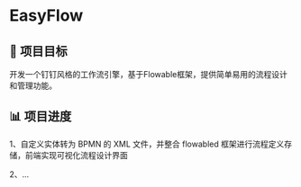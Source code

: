 # EasyFlow

## 🎯 项目目标

开发一个钉钉风格的工作流引擎，基于Flowable框架，提供简单易用的流程设计和管理功能。

## 📊 项目进度

1、自定义实体转为 BPMN 的 XML 文件，并整合 flowabled 框架进行流程定义存储，前端实现可视化流程设计界面

2、...
